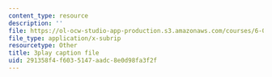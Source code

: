 ```yaml
---
content_type: resource
description: ''
file: https://ol-ocw-studio-app-production.s3.amazonaws.com/courses/6-004-computation-structures-spring-2017/291358f4f6035147aadc8e0d98fa3f2f_uh5zxZCp70c.vtt
file_type: application/x-subrip
resourcetype: Other
title: 3play caption file
uid: 291358f4-f603-5147-aadc-8e0d98fa3f2f
---
```

